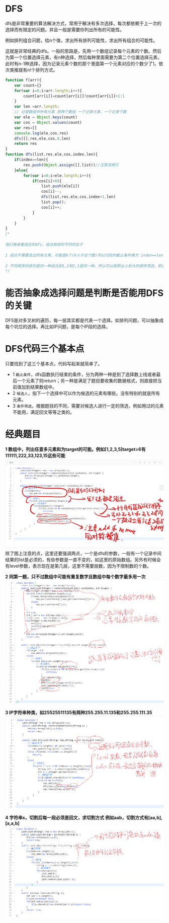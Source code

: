 # DFS
dfs是非常重要的算法解决方式，常用于解决有多次选择，每次都依赖于上一次的选择而有限定的问题。并且一般是需要你列出所有的可能性。

例如排列组合问题，给n个值，求出所有排列可能性，求出所有组合的可能性。

这就是非常经典的dfs。一般的思路是，先用一个数组记录每个元素的个数。然后为第一个位置选择元素，有n种选择，然后每种里面需要为第二个位置选择元素，此时有n-1种选择，因为记录元素个数的那个里面第一个元素对应的个数少了1。依次类推就有n!个排列方式。
```js
function f(arr){
    var count={}
    for(var i=0;i<arr.length;i++){
        count[arr[i]]=count[arr[i]]?count[arr[i]]+1:1
    }
    var len =arr.length;
    // 记录数组中所有元素 用两个数组 一个记录元素，一个记录个数
    var ele = Object.keys(count)
    var cos = Object.values(count)
    var res=[]
    console.log(ele,cos,res)
    dfs([],res,ele,cos,0,len)
    return res
}
function dfs(list,res,ele,cos,index,len){
    if(index==len){
        res.push(Object.assign([],list))//注意深拷贝
    }else{
        for(var i=0;i<ele.length;i++){
            if(cos[i]>0){
                list.push(ele[i])
                cos[i]--;
                dfs(list,res,ele,cos,index+1,len)
                list.pop();
                cos[i]++;
            }   
        }
    }
}
/*

我们再来看组合的dfs，组合和排列不同的在于

1 组合不需要选出所有元素，可能是k个(k小于总个数)所以代码的截止条件换为`index==len`中参数len换成k。

2 不同顺序的排列是同一种组合如1,2和2,1是同一种，所以可以按照从小到大的顺序筛选，即index是i的数字，一定大于i-1。所以代码的筛选条件添加一条`if(list.length>0&&ele[i]<list[list.length-1])continue;`
*/
```
# 能否抽象成选择问题是判断是否能用DFS的关键
DFS是对多叉树的遍历，每一层其实都是代表一个选择。如排列问题，可以抽象成每个坑位的选择。再比如IP问题，是每个IP段的选择。
# DFS代码三个基本点
只要找到了这三个基本点，代码写起来就简单了。
- 1 `截止条件`，dfs函数执行结束的条件，分为两种一种是到了选择数上线或者最后一个元素了则return；另一种是满足了题目要收集的数据格式，则直接把当前值加到结果数组中。
- 2 `候选人`，指下一个选择中可以作为候选的元素有哪些。没有特别的就是所有元素。
- 3 `条件筛选`，根据题目的不同，需要对候选人进行一定的筛选，例如用过的元素不能用，满足回文等等之类的。
# 经典题目
**1 数组中，列出任意多元素和为target的可能。例如[1,2,3,5]target=6有111111,222,33,123,15这些可能**  
![dfs](img/dfs1.png)
除了图上注意的点，这里还要强调两点，一个是dfs的参数，一般有一个记录中间结果的list是必须的，有些参数是一直不变的，如这里的原始数组。另外有时候会有level参数，表示现在是第几层，这里不需要层数，因为不限制数的个数。

**2 同第一题，只不过数组中可能有重复数字且数组中每个数字最多用一次**  
![dfs](img/dfs2.png)

**3 IP字符串种类，如25525511135有两种255.255.11.135和255.255.111.35**  
![dfs](img/dfs3.png)

**4 字符串s，切割后每一段必须是回文，求切割方式 例如aab，切割方式有[aa,b],[a,a,b]**  
![dfs](img/dfs4.png)